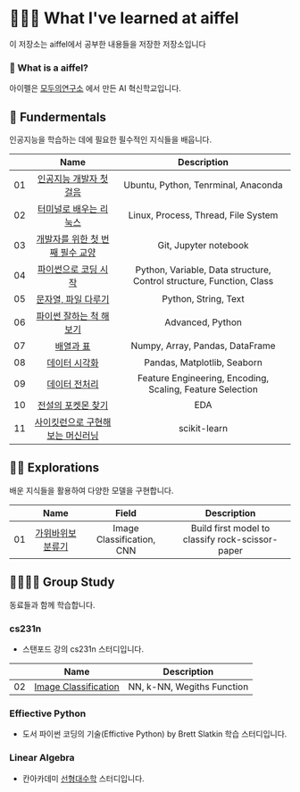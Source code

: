 
# 👨🏻‍🎓 What I've learned at aiffel
이 저장소는 aiffel에서 공부한 내용들을 저장한 저장소입니다

### 🤔 What is a aiffel?

아이펠은 [모두의연구소](https://modulabs.co.kr) 에서 만든 AI 혁신학교입니다.

## 🔨 Fundermentals
인공지능을 학습하는 데에 필요한 필수적인 지식들을 배웁니다.

|              |               Name                    |      Description        |
|:------------:|:---------------------------------------------:|:----------------------:|
|01|[인공지능 개발자 첫 걸음](./fundermentals/01_intro)            | Ubuntu, Python, Tenrminal, Anaconda|
|02|[터미널로 배우는 리눅스](./fundermentals/02_linux_terminal)            | Linux, Process, Thread, File System|
|03|[개발자를 위한 첫 번째 필수 교양](./fundermentals/03_git_jupyter)            | Git, Jupyter notebook |
|04|[파이썬으로 코딩 시작](./fundermentals/04_intro_python)            | Python, Variable, Data structure, Control structure, Function, Class|
|05|[문자열, 파일 다루기](./fundermentals/05_string_text)            | Python, String, Text|
|06|[파이썬 잘하는 척 해보기](./fundermentals/06_intermediate_python)            | Advanced, Python |
|07|[배열과 표](./fundermentals/07_numpy_pandas)            | Numpy, Array, Pandas, DataFrame |
|08|[데이터 시각화](./fundermentals/08_data_visualization)            | Pandas, Matplotlib, Seaborn |
|09|[데이터 전처리](./fundermentals/09_data_preprocessing)            | Feature Engineering, Encoding, Scaling, Feature Selection|
|10|[전설의 포켓몬 찾기](./fundermentals/10_eda)            | EDA |
|11|[사이킷런으로 구현해보는 머신러닝](./fundermentals/11_scikit_learn)            | scikit-learn |

## 👨‍🚒 Explorations
배운 지식들을 활용하여 다양한 모델을 구현합니다.

|              |               Name                    |      Field            | Description        |
|:------------:|:---------------------------------------------:|:--------:|:----------------------:|
|01|[가위바위보 분류기](./explorations/01_rock_scissor_paper)            | Image Classification, CNN| Build first model to classify rock-scissor-paper

## 👨‍👩‍👧‍👦 Group Study
동료들과 함께 학습합니다.
### cs231n
- 스탠포드 강의 cs231n 스터디입니다.

|              |               Name                    |     Description        |
|:------------:|:---------------------------------------------:|:----------------------:|
|02|[Image Classification](./explorations/01_rock_scissor_paper)            | NN, k-NN, Wegiths Function

### Effiective Python
- 도서 파이썬 코딩의 기술(Effictive Python) by Brett Slatkin 학습 스터디입니다.

### Linear Algebra
- 칸아카데미 [선형대수학](https://ko.khanacademy.org/math/linear-algebra) 스터디입니다.
